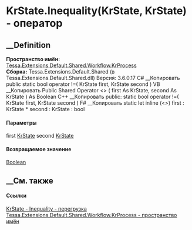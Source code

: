 # KrState.Inequality(KrState, KrState) - оператор
##  __Definition
 **Пространство имён:**
[Tessa.Extensions.Default.Shared.Workflow.KrProcess](N_Tessa_Extensions_Default_Shared_Workflow_KrProcess.htm)  
 **Сборка:** Tessa.Extensions.Default.Shared (в
Tessa.Extensions.Default.Shared.dll) Версия: 3.6.0.17
C# __Копировать
     public static bool operator !=(
    	KrState first,
    	KrState second
    )
VB __Копировать
     Public Shared Operator <> ( 
    	first As KrState,
    	second As KrState
    ) As Boolean
C++ __Копировать
     public:
    static bool operator !=(
    	KrState first, 
    	KrState second
    )
F# __Копировать
     static let inline (<>)
            first : KrState * 
            second : KrState  : bool
#### Параметры
first
[KrState](T_Tessa_Extensions_Default_Shared_Workflow_KrProcess_KrState.htm)
second
[KrState](T_Tessa_Extensions_Default_Shared_Workflow_KrProcess_KrState.htm)
#### Возвращаемое значение
[Boolean](https://learn.microsoft.com/dotnet/api/system.boolean)
##  __См. также
#### Ссылки
[KrState - ](T_Tessa_Extensions_Default_Shared_Workflow_KrProcess_KrState.htm)
[Inequality -
перегрузка](Overload_Tessa_Extensions_Default_Shared_Workflow_KrProcess_KrState_op_Inequality.htm)
[Tessa.Extensions.Default.Shared.Workflow.KrProcess - пространство
имён](N_Tessa_Extensions_Default_Shared_Workflow_KrProcess.htm)
